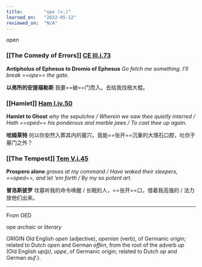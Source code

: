```yaml
---
title:        "ope (v.)"
learned_on:   "2022-05-12"
reviewed_on:  "N/A"
---
```


open

### [[The Comedy of Errors]] [CE III.i.73](https://www.shakespeareswords.com/Public/Play.aspx?Act=3&Scene=1&WorkId=1#113218)

**Antipholus of Ephesus to Dromio of Ephesus** *Go fetch me something. I'll break ==ope== the gate.*

**以弗所的安提福勒斯** 我要==破==门而入。去给我找根大棍。

### [[Hamlet]] [Ham I.iv.50](https://www.shakespeareswords.com/Public/Play.aspx?Act=1&Scene=4&WorkId=2#115689)

**Hamlet to Ghost** *why the sepulchre / Wherein we saw thee quietly interred / Hath ==oped== his ponderous and marble jaws / To cast thee up again.*

**哈姆莱特** 何以你安然入葬其内的墓穴，竟能==张开==沉重的大理石口腔，吐你于墓门之外？

### [[The Tempest]] [Tem V.i.45](https://www.shakespeareswords.com/Public/Play.aspx?Act=5&Scene=1&WorkId=12#158809)

**Prospero alone** *graves at my command / Have waked their sleepers, ==oped==, and let ’em forth / By my so potent art.*

**普洛斯彼罗** 坟墓听我的命令唤醒 / 长眠的人，==张开==口，借着我高强的 / 法力放他们出来。

-----

From OED

ope *archaic* or *literary*

ORIGIN Old English *open* (adjective), *openian* (verb), of Germanic origin; related to Dutch *open* and German *offen*, from the root of the adverb *up* (Old English *up(p)*, *uppe*, of Germanic origin; related to Dutch *op* and German *auf*.).
